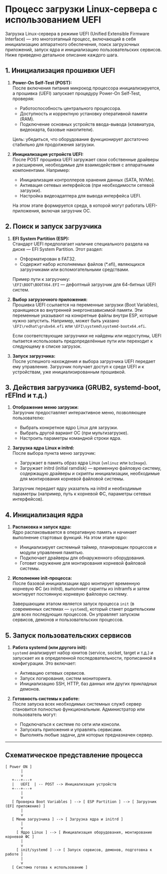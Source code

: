 # Процесс загрузки Linux-сервера с использованием UEFI

Загрузка Linux-сервера в режиме UEFI (Unified Extensible Firmware Interface) — это многоэтапный процесс, включающий в себя инициализацию аппаратного обеспечения, поиск загрузочных приложений, запуск ядра и инициализацию пользовательских сервисов. Ниже приведено детальное описание каждого шага.

## 1. Инициализация прошивки UEFI

1. **Power-On Self-Test (POST):**  
   После включения питания микрокод процессора инициализируется, а прошивка (UEFI) запускает процедуру Power-On Self-Test, проверяя:
   - Работоспособность центрального процессора.
   - Доступность и корректную установку оперативной памяти (RAM).
   - Подключение основных устройств ввода-вывода (клавиатура, видеокарта, базовые накопители).
   
   Цель: убедиться, что оборудование функционирует достаточно стабильно для продолжения загрузки.

2. **Инициализация устройств UEFI:**  
   После POST прошивка UEFI загружает свои собственные драйверы и расширения, необходимые для взаимодействия с аппаратными компонентами. Например:
   - Инициализация контроллеров хранения данных (SATA, NVMe).
   - Активация сетевых интерфейсов (при необходимости сетевой загрузки).
   - Настройка видеоадаптера для вывода интерфейса UEFI.

   На этом этапе формируется среда, в которой могут работать UEFI-приложения, включая загрузчик ОС.

## 2. Поиск и запуск загрузчика

1. **EFI System Partition (ESP):**  
   Стандарт UEFI предполагает наличие специального раздела на диске — EFI System Partition. Этот раздел:
   - Отформатирован в FAT32.
   - Содержит набор исполняемых файлов (*.efi), являющихся загрузчиками или вспомогательными средствами.

   Пример пути к загрузчику:  
   `\EFI\BOOT\BOOTX64.EFI` — дефолтный загрузчик для 64-битных UEFI систем.

2. **Выбор загрузочного приложения:**  
   Прошивка UEFI ссылается на переменные загрузки (Boot Variables), хранящиеся во внутренней энергонезависимой памяти. Эти переменные указывают на конкретные файлы внутри ESP, которые нужно запустить. Например, может быть указано `\EFI\redhat\grubx64.efi` или `\EFI\systemd\systemd-bootx64.efi`.

   Если соответствующие загрузчики не найдены или недоступны, UEFI пытается использовать предопределённые пути или переходит к следующему в списке загрузок.

3. **Запуск загрузчика:**  
   После успешного нахождения и выбора загрузчика UEFI передает ему управление. Загрузчик получает доступ к среде UEFI и к устройствам, уже инициализированным прошивкой.

## 3. Действия загрузчика (GRUB2, systemd-boot, rEFInd и т.д.)

1. **Отображение меню загрузки:**  
   Загрузчик предоставляет интерактивное меню, позволяющее пользователю:
   - Выбрать конкретное ядро Linux для загрузки.
   - Выбрать другой вариант ОС (при мультизагрузке).
   - Настроить параметры командной строки ядра.

2. **Загрузка ядра Linux и initrd:**  
   После выбора пункта меню загрузчик:
   - Загружает в память образ ядра Linux (`vmlinuz` или `bzImage`).
   - Загружает initrd (initial ramdisk) — временную файловую систему, содержащую драйверы и скрипты инициализации, необходимые для монтирования корневой файловой системы.

   Загрузчик передает ядру указатель на initrd и необходимые параметры (например, путь к корневой ФС, параметры сетевых интерфейсов).

## 4. Инициализация ядра

1. **Распаковка и запуск ядра:**  
   Ядро распаковывается в оперативную память и начинает выполнение стартовых функций. На этом этапе ядро:
   - Инициализирует системный таймер, планировщик процессов и модули управления памятью.
   - Подключает драйверы для обнаруженного оборудования.
   - Готовит окружение для монтирования корневой файловой системы.

2. **Исполнение init-процесса:**  
   После базовой инициализации ядро монтирует временную корневую ФС (из initrd), выполняет скрипты из initramfs и затем монтирует постоянную корневую файловую систему.  
   
   Завершающим этапом является запуск процесса `init` (в современных системах — `systemd`), который станет родительским для всех последующих процессов. Он управляет запуском сервисов, демонов и пользовательских процессов.

## 5. Запуск пользовательских сервисов

1. **Работа systemd (или другого init):**  
   `systemd` анализирует набор юнитов (service, socket, target и т.д.) и запускает их в определенной последовательности, прописанной в конфигурации. Это включает:
   - Активацию сетевых сервисов.
   - Запуск логирования, систем мониторинга.
   - Инициализацию SSH, HTTP, баз данных или других прикладных демонов.

2. **Готовность системы к работе:**  
   После запуска всех необходимых системных служб сервер становится полностью функциональным. Администратор или пользователь могут:
   - Подключаться к системе по сети или консоли.
   - Запускать приложения и управлять сервисами.
   - Выполнять любые задачи, для которых предназначен сервер.

---

## Схематическое представление процесса

```text
[ Power ON ]
       |
       v
   +---+---+   
   |   UEFI  | -- POST --> Инициализация устройств
   +---+---+
       |
       v
   [ Проверка Boot Variables ] --> [ ESP Partition ] --> [ Загрузчик (EFI приложение) ]
       |
       v
   [ Меню загрузчика ] --> [ Загрузка ядра и initrd ]
       |
       v
     [ Ядро Linux ] --> [ Инициализация оборудования, монтирование корневой ФС ]
       |
       v
     [ init/systemd ] --> [ Запуск сервисов, демонов, подготовка к работе ]
       |
       v
   [ Система готова к использованию ]
